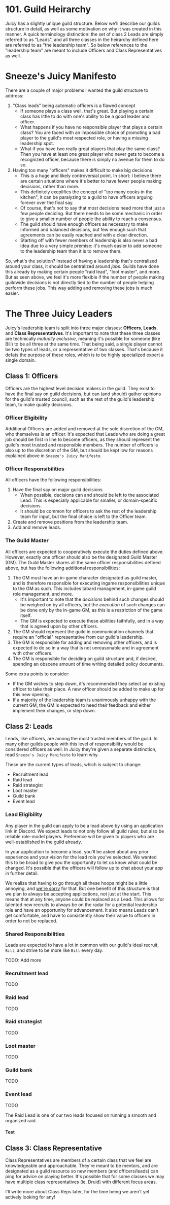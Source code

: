 # 101. Guild Heirarchy

Juicy has a slightly unique guild structure. Below we'll describe our guilds structure in detail, as
well as some motivation on why it was created in this manner. A quick terminology distinction: the
set of class 2 Leads are simply referred to as "Leads", and all three classes in the heirarchy
defined here are referred to as "the leadership team". So below references to the "leadership team"
are meant to include Officers and Class Representatives as well.

# Sneeze's Juicy Manifesto

There are a couple of major problems I wanted the guild structure to address:

1. "Class leads" being automatic officers is a flawed concept
   - If someone plays a class well, that's great. But playing a certain class has little to do
   with one's ability to be a good leader and officer.
   - What happens if you have no responsible player that plays a certain class? You are faced with
   an impossible choice of promoting a bad player to the guild's most respected role, or having a
   missing leadership spot.
   - What if you have two really great players that play the same class? Then you have at least
   one great player who never gets to become a recognized officer, because there is simply no
   avenue for them to do so.
1. Having too many "officers" makes it difficult to make big decisions
   - This is a huge and likely controversial point. In short: I believe there are certain
   situations where it's better to have fewer people making decisions, rather than more. 
   - This definitely exeplifies the concept of "too many cooks in the kitchen", it can be
   paralyzing to a guild to have officers arguing forever over the final say.
   - Of course, that's not to say that most decisions need more that just a few people deciding.
   But there needs to be some mechanic in order to give a smaller number of people the ability to
   reach a consensus.
   - The guild should have enough officers as necessary to make informed and balanced decisions,
   but few enough such that agreements can be easily reached and with a clear direction.
   - Starting off with fewer members of leadership is also never a bad idea due to a very simple
   premise: it's much easier to add someone to the leadership team than it is to remove them.

So, what's the solution? Instead of having a leadership that's centralized around your class, it
should be centralized around *jobs*. Guilds have done this already by making certain people "raid
lead", "loot master", and more. But as seen above, we feel it's more flexible if the number of
people making guildwide decisions is not directly tied to the number of people helping perform these
jobs. This way adding and removing these jobs is much easier.

# The Three Juicy Leaders

Juicy's leadership team is split into three major classes: **Officers**, **Leads**, and **Class
Representatives**. It's important to note that these three classes are technically *mutually
exclusive*, meaning it's possible for someone (like Bill) to be all three at the same time. That
being said, a single player cannot be two types of leads, or a representative of two classes. That's
because it defats the purpose of these roles, which is to be highly specialized expert a single
domain.

## Class 1: Officers

Officers are the highest level decision makers in the guild. They exist to have the final say on
guild decisions, but can (and should) gather opinions for the guild's trusted council, such as the
rest of the guild's leadership team, to make quality decisions.

### Officer Eligibility

Additional Officers are added and removed at the sole discretion of the GM, who themselves is an
officer. It's expected that Leads who are doing a great job should be first in line to become
officers, as they should represent the guild's most trusted and responsible members. The number of
officers is also up to the discretion of the GM, but should be kept low for reasons explained above
in `Sneeze's Juicy Manifesto`.

### Officer Responsibilities

All officers have the following responsibilities:

1. Have the final say on major guild decisions
   - When possible, decisions can and should be left to the associated Lead. This is especially
   applicable for smaller, or domain-specific decisions.
   - It should be common for officers to ask the rest of the leadership team for input, but the
   final choice is left to the Officer team.
1. Create and remove positions from the leadership team.
1. Add and remove leads.

### The Guild Master

All officers are expected to cooperatively execute the duties defined above. However, exactly one
officer should also be the designated Guild Master (GM). The Guild Master shares all the same
officer responsibilities defined above, but has the following additional responsibilities:

1. The GM must have an in-game character designated as guild master, and is therefore responsible
for executing ingame responsibilities unique to the GM as such. This includes tabard management,
in-game guild role management, and more.
   - It's important to note that the *decisions* behind such changes should be weighed on by all
   officers, but the *execution* of such changes can be done only by the in-game GM, as this is a
   restriction of the game itself.
   - The GM is expected to execute these abilities faithfully, and in a way that is agreed upon by
   other officers.
1. The GM should represent the guild in communication channels that require an "official"
representative from our guild's leadership.
1. The GM is responsible for adding and removing other officers, and is expected to do so in a way
that is not unreasonable and in agreement with other officers.
1. The GM is responsible for deciding on guild structure and, if desired, spending an obscene amount
of time writing detailed policy documents.

Some extra points to consider:

- If the GM wishes to step down, it's recommended they select an existing officer to take their
place. A new officer should be added to make up for this new opening.
- If a majority of the leadership team is unanimously unhappy with the current GM, the GM is
expected to heed their feedback and either implement their changes, or step down.

## Class 2: Leads

Leads, like officers, are among the most trusted members of the guild. In many other guilds people
with this level of responsibility would be considered officers as well. In Juicy they're given a
separate distinction, read `Sneeze's Juicy Manifesto` to learn why.

These are the current types of leads, which is subject to change:

* Recruitment lead
* Raid lead
* Raid strategist
* Loot master
* Guild bank
* Event lead

### Lead Eligibility

Any player in the guild can apply to be a lead above by using an application link in Discord. We
expect leads to not only follow all guild rules, but also be reliable role-model players. Preference
will be given to players who are well-established in the guild already.

In your application to become a lead, you'll be asked about any prior experience and your vision for
the lead role you've selected. We wanted this to be broad to give you the opportunity to let us know
what could be changed. It's possible that the officers will follow up to chat about your app in
further detail.

We realize that having to go through all these hoops might be a little annoying, and
[we're sorry](https://www.youtube.com/watch?v=stHMD5N-KPw) for that. But one benefit of this
structure is that we plan to always be accepting applications, not just at the start. This means
that at any time, anyone could be replaced as a Lead. This allows for talented new recruits to
always be on the radar for a potential leadership role and have an opportunity for advancement. It
also means Leads can't get comfortable, and have to consistently show their value to officers in
order to not be replaced.

### Shared Responsibilities

Leads are expected to have a lot in common with our guild's ideal recruit, `Bill`, and strive to be
more like `Bill` every day.

TODO: Add more

### Recruitment lead

TODO

### Raid lead

TODO

### Raid strategist

TODO

### Loot master

TODO

### Guild bank

TODO

### Event lead

TODO

The Raid Lead is one of our two leads focused on running a smooth and organized raid.

#### Test

## Class 3: Class Representative

Class Representatives are members of a certain class that we feel are knowledgeable and
approachable. They're meant to be mentors, and are designated as a guild resource so new members
(and officers/leads) can ping for advice on playing better. It's possible that for some classes we
may have multiple class representatives (ie. Druid) with different focus areas.

I'll write more about Class Reps later, for the time being we aren't yet actively looking for any!